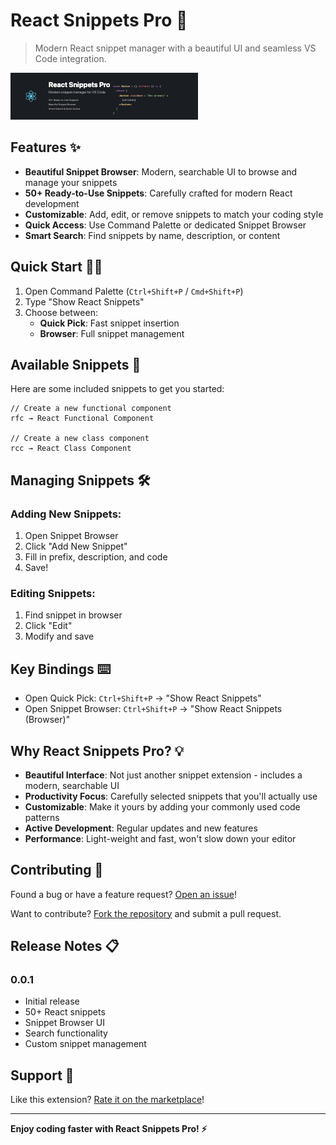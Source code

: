 # React Snippets Pro 🚀

> Modern React snippet manager with a beautiful UI and seamless VS Code integration.

![Banner](media/banner.png)

## Features ✨

- **Beautiful Snippet Browser**: Modern, searchable UI to browse and manage your snippets
- **50+ Ready-to-Use Snippets**: Carefully crafted for modern React development
- **Customizable**: Add, edit, or remove snippets to match your coding style
- **Quick Access**: Use Command Palette or dedicated Snippet Browser
- **Smart Search**: Find snippets by name, description, or content

## Quick Start 🏃‍♂️

1. Open Command Palette (`Ctrl+Shift+P` / `Cmd+Shift+P`)
2. Type "Show React Snippets"
3. Choose between:
   - **Quick Pick**: Fast snippet insertion
   - **Browser**: Full snippet management

## Available Snippets 📝

Here are some included snippets to get you started:

```React
// Create a new functional component
rfc → React Functional Component

// Create a new class component
rcc → React Class Component
```

## Managing Snippets 🛠️

### Adding New Snippets:
1. Open Snippet Browser
2. Click "Add New Snippet"
3. Fill in prefix, description, and code
4. Save!

### Editing Snippets:
1. Find snippet in browser
2. Click "Edit"
3. Modify and save

## Key Bindings ⌨️

- Open Quick Pick: `Ctrl+Shift+P` → "Show React Snippets"
- Open Snippet Browser: `Ctrl+Shift+P` → "Show React Snippets (Browser)"

## Why React Snippets Pro? 💡

- **Beautiful Interface**: Not just another snippet extension - includes a modern, searchable UI
- **Productivity Focus**: Carefully selected snippets that you'll actually use
- **Customizable**: Make it yours by adding your commonly used code patterns
- **Active Development**: Regular updates and new features
- **Performance**: Light-weight and fast, won't slow down your editor

## Contributing 🤝

Found a bug or have a feature request? [Open an issue](https://github.com/Shellomo/vscode_ext_react-snippets-pro/issues)!

Want to contribute? [Fork the repository](https://github.com/Shellomo/vscode_ext_react-snippets-pro) and submit a pull request.

## Release Notes 📋

### 0.0.1
- Initial release
- 50+ React snippets
- Snippet Browser UI
- Search functionality
- Custom snippet management

## Support 💪

Like this extension? [Rate it on the marketplace](https://marketplace.visualstudio.com/items?itemName=Shellomo.react-snippets-pro)!

---

**Enjoy coding faster with React Snippets Pro! ⚡**
